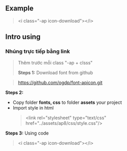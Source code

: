 ## Example

> &lt;i class="-ap icon-download"&gt;&lt;/i&gt;

## Intro using

### Nhúng trực tiếp bằng link

> <link rel="stylesheet"type="text/css" href="https://ogdp.github.io/font-apicon/css/style.css"/> 
> Thêm trước mỗi class "-ap + clsss"
>
> **Steps 1:**
> Download font from github

> https://github.com/ogdp/font-apicon.git

**Steps 2:**

- Copy folder **fonts, css** to folder **assets** your project
- Import style in html
  > &lt;link rel="stylesheet" type="text/css" href="../assets/ap8/css/style.css"/&gt;

**Steps 3:**
Using code

> &lt;i class="-ap icon-download"&gt;&lt;/i&gt;

